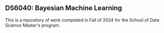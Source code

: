 ## DS6040: Bayesian Machine Learning
This is a repository of work completed in Fall of 2024 for the School of Data Science Master's program.
